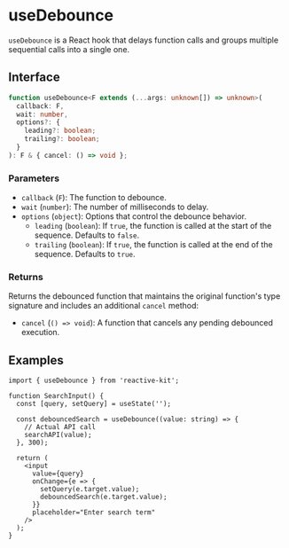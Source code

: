 # useDebounce

`useDebounce` is a React hook that delays function calls and groups multiple sequential calls into a single one.

## Interface

```ts
function useDebounce<F extends (...args: unknown[]) => unknown>(
  callback: F,
  wait: number,
  options?: {
    leading?: boolean;
    trailing?: boolean;
  }
): F & { cancel: () => void };
```

### Parameters

- `callback` (`F`): The function to debounce.
- `wait` (`number`): The number of milliseconds to delay.
- `options` (`object`): Options that control the debounce behavior.
  - `leading` (`boolean`): If `true`, the function is called at the start of the sequence. Defaults to `false`.
  - `trailing` (`boolean`): If `true`, the function is called at the end of the sequence. Defaults to `true`.

### Returns

Returns the debounced function that maintains the original function's type signature and includes an additional `cancel` method:

- `cancel` (`() => void`): A function that cancels any pending debounced execution.

## Examples

```tsx
import { useDebounce } from 'reactive-kit';

function SearchInput() {
  const [query, setQuery] = useState('');

  const debouncedSearch = useDebounce((value: string) => {
    // Actual API call
    searchAPI(value);
  }, 300);

  return (
    <input
      value={query}
      onChange={e => {
        setQuery(e.target.value);
        debouncedSearch(e.target.value);
      }}
      placeholder="Enter search term"
    />
  );
}
```
